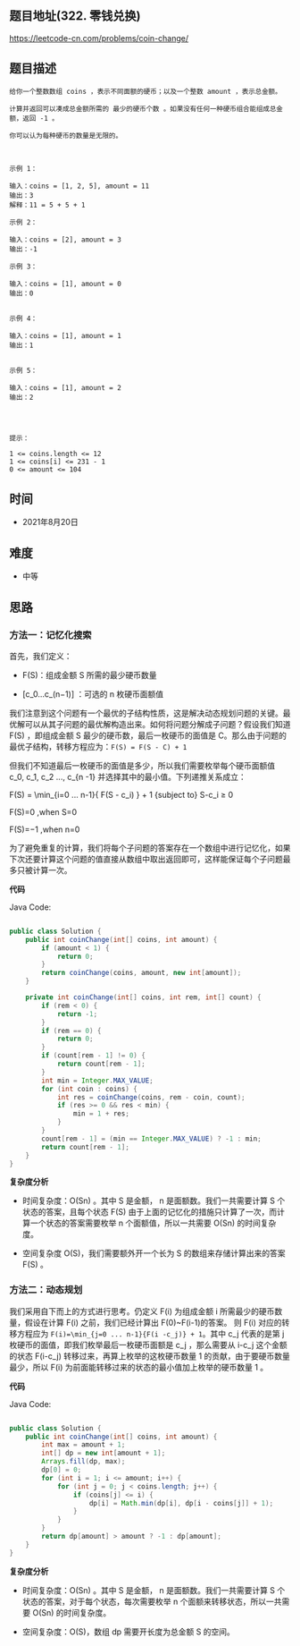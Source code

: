 
## 题目地址(322. 零钱兑换)

https://leetcode-cn.com/problems/coin-change/

## 题目描述

```
给你一个整数数组 coins ，表示不同面额的硬币；以及一个整数 amount ，表示总金额。

计算并返回可以凑成总金额所需的 最少的硬币个数 。如果没有任何一种硬币组合能组成总金额，返回 -1 。

你可以认为每种硬币的数量是无限的。

 

示例 1：

输入：coins = [1, 2, 5], amount = 11
输出：3 
解释：11 = 5 + 5 + 1

示例 2：

输入：coins = [2], amount = 3
输出：-1

示例 3：

输入：coins = [1], amount = 0
输出：0


示例 4：

输入：coins = [1], amount = 1
输出：1


示例 5：

输入：coins = [1], amount = 2
输出：2


 

提示：

1 <= coins.length <= 12
1 <= coins[i] <= 231 - 1
0 <= amount <= 104
```

## 时间

- 2021年8月20日

## 难度

- 中等

## 思路

### 方法一：记忆化搜索

首先，我们定义：

- F(S)：组成金额 S 所需的最少硬币数量

- [c_0...c_(n−1)] ：可选的 n 枚硬币面额值

我们注意到这个问题有一个最优的子结构性质，这是解决动态规划问题的关键。最优解可以从其子问题的最优解构造出来。如何将问题分解成子问题？假设我们知道 F(S) ，即组成金额 S 最少的硬币数，最后一枚硬币的面值是 C。那么由于问题的最优子结构，转移方程应为：`F(S) = F(S - C) + 1`

但我们不知道最后一枚硬币的面值是多少，所以我们需要枚举每个硬币面额值 c_0, c_1, c_2 ..., c_{n -1} 并选择其中的最小值。下列递推关系成立：

F(S) = \min_{i=0 ... n-1}{ F(S - c_i) } + 1 {subject to} S-c_i ≥ 0

F(S)=0 ,when S=0

F(S)=−1 ,when n=0

为了避免重复的计算，我们将每个子问题的答案存在一个数组中进行记忆化，如果下次还要计算这个问题的值直接从数组中取出返回即可，这样能保证每个子问题最多只被计算一次。

**代码**

Java Code:

```java

public class Solution {
    public int coinChange(int[] coins, int amount) {
        if (amount < 1) {
            return 0;
        }
        return coinChange(coins, amount, new int[amount]);
    }

    private int coinChange(int[] coins, int rem, int[] count) {
        if (rem < 0) {
            return -1;
        }
        if (rem == 0) {
            return 0;
        }
        if (count[rem - 1] != 0) {
            return count[rem - 1];
        }
        int min = Integer.MAX_VALUE;
        for (int coin : coins) {
            int res = coinChange(coins, rem - coin, count);
            if (res >= 0 && res < min) {
                min = 1 + res;
            }
        }
        count[rem - 1] = (min == Integer.MAX_VALUE) ? -1 : min;
        return count[rem - 1];
    }
}

```

**复杂度分析**
- 时间复杂度：O(Sn) 。其中 S 是金额， n 是面额数。我们一共需要计算 S 个状态的答案，且每个状态 F(S) 由于上面的记忆化的措施只计算了一次，而计算一个状态的答案需要枚举 n 个面额值，所以一共需要 O(Sn) 的时间复杂度。

- 空间复杂度  O(S)，我们需要额外开一个长为 S 的数组来存储计算出来的答案 F(S) 。

### 方法二：动态规划

我们采用自下而上的方式进行思考。仍定义 F(i) 为组成金额 i 所需最少的硬币数量，假设在计算 F(i) 之前，我们已经计算出 F(0)~F(i-1)的答案。 则 F(i) 对应的转移方程应为 `F(i)=\min_{j=0 ... n-1}{F(i -c_j)} + 1`。其中 c_j 代表的是第 j 枚硬币的面值，即我们枚举最后一枚硬币面额是 c_j ，那么需要从 i-c_j 这个金额的状态 F(i-c_j) 转移过来，再算上枚举的这枚硬币数量 1 的贡献，由于要硬币数量最少，所以 F(i) 为前面能转移过来的状态的最小值加上枚举的硬币数量 1 。

**代码**

Java Code:

```java

public class Solution {
    public int coinChange(int[] coins, int amount) {
        int max = amount + 1;
        int[] dp = new int[amount + 1];
        Arrays.fill(dp, max);
        dp[0] = 0;
        for (int i = 1; i <= amount; i++) {
            for (int j = 0; j < coins.length; j++) {
                if (coins[j] <= i) {
                    dp[i] = Math.min(dp[i], dp[i - coins[j]] + 1);
                }
            }
        }
        return dp[amount] > amount ? -1 : dp[amount];
    }
}

```

**复杂度分析**
- 时间复杂度：O(Sn) 。其中 S 是金额， n 是面额数。我们一共需要计算 S 个状态的答案，对于每个状态，每次需要枚举 n 个面额来转移状态，所以一共需要 O(Sn) 的时间复杂度。

- 空间复杂度：O(S)，数组 dp 需要开长度为总金额 S 的空间。
